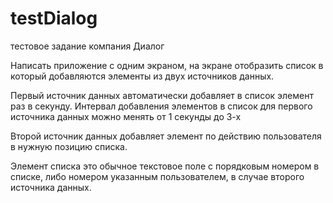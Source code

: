 # testDialog
тестовое задание компания Диалог 

Написать приложение с одним экраном, на экране отобразить список в который добавляются элементы из двух источников данных.

Первый источник данных автоматически добавляет в список элемент раз  в секунду. Интервал добавления элементов в список для первого источника данных можно менять от 1 секунды до 3-х

Второй источник данных добавляет элемент по действию пользователя в нужную позицию списка.

Элемент списка это обычное текстовое поле с порядковым номером в списке, либо номером указанным пользователем, в случае второго источника данных.
